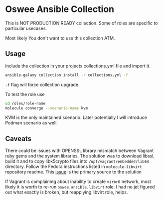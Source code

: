 # Oswee Ansible Collection

This is NOT PRODUCTION READY collection.
Some of roles are specific to particular usecases.

Most likely You don't want to use this collection ATM.

## Usage

Include the collection in your projects collections.yml file and import it.

```bash
ansible-galaxy collection install -r collections.yml -f
```
`-f` flag will force collection upgrade.

To test the role use

```bash
cd roles/role-name
molecule converge --scenario-name kvm
```
KVM is the only maintained scenario.
Later potentially I will introduce Podman scenario as well.

## Caveats

There could be issues with OPENSSL library mismatch between Vagrant ruby gems and the
system libraries. The solution was to download libssl, build it and to copy libk5crypto files into
`/opt/vagrant/embedded/lib64` directory.
Follow the Fedora instructions listed in `molecule-libvirt` repository readme.
This [issue](https://github.com/hashicorp/vagrant/issues/11020) is the primary source to the solution

If Vagrant is complaining about inability to create `virbr0` network, most likely it is worth to re-run
`oswee.ansible.libvirt` role.
I had no jet figured out what exactly is broken, but reapplying libvirt role, helps.
